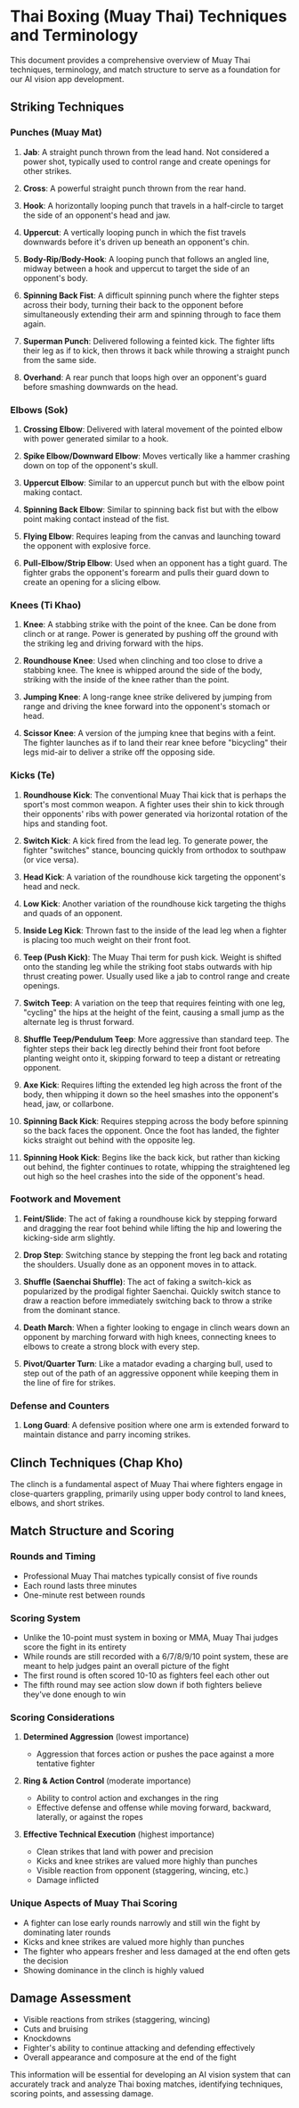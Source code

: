 # Thai Boxing (Muay Thai) Techniques and Terminology

This document provides a comprehensive overview of Muay Thai techniques, terminology, and match structure to serve as a foundation for our AI vision app development.

## Striking Techniques

### Punches (Muay Mat)

1. **Jab**: A straight punch thrown from the lead hand. Not considered a power shot, typically used to control range and create openings for other strikes.

2. **Cross**: A powerful straight punch thrown from the rear hand.

3. **Hook**: A horizontally looping punch that travels in a half-circle to target the side of an opponent's head and jaw.

4. **Uppercut**: A vertically looping punch in which the fist travels downwards before it's driven up beneath an opponent's chin.

5. **Body-Rip/Body-Hook**: A looping punch that follows an angled line, midway between a hook and uppercut to target the side of an opponent's body.

6. **Spinning Back Fist**: A difficult spinning punch where the fighter steps across their body, turning their back to the opponent before simultaneously extending their arm and spinning through to face them again.

7. **Superman Punch**: Delivered following a feinted kick. The fighter lifts their leg as if to kick, then throws it back while throwing a straight punch from the same side.

8. **Overhand**: A rear punch that loops high over an opponent's guard before smashing downwards on the head.

### Elbows (Sok)

1. **Crossing Elbow**: Delivered with lateral movement of the pointed elbow with power generated similar to a hook.

2. **Spike Elbow/Downward Elbow**: Moves vertically like a hammer crashing down on top of the opponent's skull.

3. **Uppercut Elbow**: Similar to an uppercut punch but with the elbow point making contact.

4. **Spinning Back Elbow**: Similar to spinning back fist but with the elbow point making contact instead of the fist.

5. **Flying Elbow**: Requires leaping from the canvas and launching toward the opponent with explosive force.

6. **Pull-Elbow/Strip Elbow**: Used when an opponent has a tight guard. The fighter grabs the opponent's forearm and pulls their guard down to create an opening for a slicing elbow.

### Knees (Ti Khao)

1. **Knee**: A stabbing strike with the point of the knee. Can be done from clinch or at range. Power is generated by pushing off the ground with the striking leg and driving forward with the hips.

2. **Roundhouse Knee**: Used when clinching and too close to drive a stabbing knee. The knee is whipped around the side of the body, striking with the inside of the knee rather than the point.

3. **Jumping Knee**: A long-range knee strike delivered by jumping from range and driving the knee forward into the opponent's stomach or head.

4. **Scissor Knee**: A version of the jumping knee that begins with a feint. The fighter launches as if to land their rear knee before "bicycling" their legs mid-air to deliver a strike off the opposing side.

### Kicks (Te)

1. **Roundhouse Kick**: The conventional Muay Thai kick that is perhaps the sport's most common weapon. A fighter uses their shin to kick through their opponents' ribs with power generated via horizontal rotation of the hips and standing foot.

2. **Switch Kick**: A kick fired from the lead leg. To generate power, the fighter "switches" stance, bouncing quickly from orthodox to southpaw (or vice versa).

3. **Head Kick**: A variation of the roundhouse kick targeting the opponent's head and neck.

4. **Low Kick**: Another variation of the roundhouse kick targeting the thighs and quads of an opponent.

5. **Inside Leg Kick**: Thrown fast to the inside of the lead leg when a fighter is placing too much weight on their front foot.

6. **Teep (Push Kick)**: The Muay Thai term for push kick. Weight is shifted onto the standing leg while the striking foot stabs outwards with hip thrust creating power. Usually used like a jab to control range and create openings.

7. **Switch Teep**: A variation on the teep that requires feinting with one leg, "cycling" the hips at the height of the feint, causing a small jump as the alternate leg is thrust forward.

8. **Shuffle Teep/Pendulum Teep**: More aggressive than standard teep. The fighter steps their back leg directly behind their front foot before planting weight onto it, skipping forward to teep a distant or retreating opponent.

9. **Axe Kick**: Requires lifting the extended leg high across the front of the body, then whipping it down so the heel smashes into the opponent's head, jaw, or collarbone.

10. **Spinning Back Kick**: Requires stepping across the body before spinning so the back faces the opponent. Once the foot has landed, the fighter kicks straight out behind with the opposite leg.

11. **Spinning Hook Kick**: Begins like the back kick, but rather than kicking out behind, the fighter continues to rotate, whipping the straightened leg out high so the heel crashes into the side of the opponent's head.

### Footwork and Movement

1. **Feint/Slide**: The act of faking a roundhouse kick by stepping forward and dragging the rear foot behind while lifting the hip and lowering the kicking-side arm slightly.

2. **Drop Step**: Switching stance by stepping the front leg back and rotating the shoulders. Usually done as an opponent moves in to attack.

3. **Shuffle (Saenchai Shuffle)**: The act of faking a switch-kick as popularized by the prodigal fighter Saenchai. Quickly switch stance to draw a reaction before immediately switching back to throw a strike from the dominant stance.

4. **Death March**: When a fighter looking to engage in clinch wears down an opponent by marching forward with high knees, connecting knees to elbows to create a strong block with every step.

5. **Pivot/Quarter Turn**: Like a matador evading a charging bull, used to step out of the path of an aggressive opponent while keeping them in the line of fire for strikes.

### Defense and Counters

1. **Long Guard**: A defensive position where one arm is extended forward to maintain distance and parry incoming strikes.

## Clinch Techniques (Chap Kho)

The clinch is a fundamental aspect of Muay Thai where fighters engage in close-quarters grappling, primarily using upper body control to land knees, elbows, and short strikes.

## Match Structure and Scoring

### Rounds and Timing
- Professional Muay Thai matches typically consist of five rounds
- Each round lasts three minutes
- One-minute rest between rounds

### Scoring System
- Unlike the 10-point must system in boxing or MMA, Muay Thai judges score the fight in its entirety
- While rounds are still recorded with a 6/7/8/9/10 point system, these are meant to help judges paint an overall picture of the fight
- The first round is often scored 10-10 as fighters feel each other out
- The fifth round may see action slow down if both fighters believe they've done enough to win

### Scoring Considerations
1. **Determined Aggression** (lowest importance)
   - Aggression that forces action or pushes the pace against a more tentative fighter

2. **Ring & Action Control** (moderate importance)
   - Ability to control action and exchanges in the ring
   - Effective defense and offense while moving forward, backward, laterally, or against the ropes

3. **Effective Technical Execution** (highest importance)
   - Clean strikes that land with power and precision
   - Kicks and knee strikes are valued more highly than punches
   - Visible reaction from opponent (staggering, wincing, etc.)
   - Damage inflicted

### Unique Aspects of Muay Thai Scoring
- A fighter can lose early rounds narrowly and still win the fight by dominating later rounds
- Kicks and knee strikes are valued more highly than punches
- The fighter who appears fresher and less damaged at the end often gets the decision
- Showing dominance in the clinch is highly valued

## Damage Assessment
- Visible reactions from strikes (staggering, wincing)
- Cuts and bruising
- Knockdowns
- Fighter's ability to continue attacking and defending effectively
- Overall appearance and composure at the end of the fight

This information will be essential for developing an AI vision system that can accurately track and analyze Thai boxing matches, identifying techniques, scoring points, and assessing damage.
